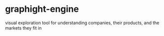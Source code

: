 # graphight-engine
visual exploration tool for understanding companies, their products, and the markets they fit in
